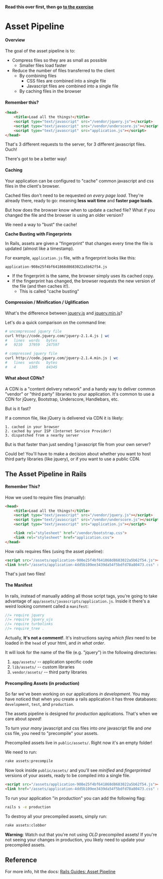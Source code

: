 #### Read this over first, then go [to the exercise](https://github.com/sf-wdi-22-23/asset_pipeline_poem)
# Asset Pipeline

#### Overview
The goal of the asset pipeline is to:

- Compress files so they are as small as possible
    + Smaller files load faster
- Reduce the number of files transferred to the client
    + By combining files
        - CSS files are combined into a single file
        - Javascript files are combined into a single file
    + By caching files in the browser

#### Remember this?

``` html
<head>
    <title>Load all the things!</title>
    <script type="text/javascript" src="/vendor/jquery.js"></script>
    <script type="text/javascript" src="/vendor/underscore.js"></script>
    <script type="text/javascript" src="application.js"></script>
</head>
```

That's 3 different requests to the server, for 3 different javascript files. Ouch!

There's got to be a better way!

#### Caching
Your application can be configured to "cache" common javascript and css files in the client's browser.

Cached files don't need to be requested _on every page load_. They're already there, ready to go: meaning **less wait time** and **faster page loads**.

But how does the browser know when to update a cached file? What if you changed the file and the browser is using an older version?

We need a way to "bust" the cache!

**Cache Busting with Fingerprints**

In Rails, assets are given a "fingerprint" that changes every time the file is updated (almost like a timestamp).

For example, `application.js` file, with a fingerprint looks like this:

`application-908e25f4bf641868d8683022a5b62f54.js`

- If the fingerprint is the same, the browser simply uses its cached copy.
- If the fingerprint has changed, the browser requests the new version of the file (and then caches it!).
    + This is called "cache busting"

#### Compression / Minification / Uglification
What's the difference between [jquery.js](http://code.jquery.com/jquery-2.1.4.js) and [jquery.min.js](http://code.jquery.com/jquery-2.1.4.min.js)?

Let's do a quick comparison on the command line:

``` bash
# uncompressed jquery file
curl http://code.jquery.com/jquery-2.1.4.js | wc
#   lines  words   bytes
#   9210   37959   247597

# compressed jquery file
curl http://code.jquery.com/jquery-2.1.4.min.js | wc
#   lines  words   bytes
#   4      1305    84345
```

#### What about CDNs?
A CDN is a "content delivery network" and a handy way to deliver common "vendor" or "third party" libraries to your application. It's common to use a CDN for jQuery, Bootstrap, Underscore, Handlebars, etc.

But is it fast?

If a common file, like jQuery is delivered via CDN it is likely:

    1. cached in your browser
    2. cached by your ISP (Internet Service Provider)
    3. dispatched from a nearby server

But is that faster than just sending 1 javascript file from your own server?

Could be! You'll have to make a decision about whether you want to host third party libraries (like jquery), or if you want to use a public CDN.


## The Asset Pipeline in Rails

#### Remember This?

How we used to require files (manually):

``` html
<head>
    <title>Load all the things!</title>
    <script type="text/javascript" src="/vendor/jquery.js"></script>
    <script type="text/javascript" src="/vendor/underscore.js"></script>
    <script type="text/javascript" src="application.js"></script>

    <link rel="stylesheet" href="/vendor/bootstrap.css">
    <link rel="stylesheet" href="application.css">
</head>
```

How rails requires files (using the asset pipeline):

``` html
<script src="/assets/application-908e25f4bf641868d8683022a5b62f54.js"></script>
<link href="/assets/application-4dd5b109ee3439da54f5bdfd78a80473.css" rel="stylesheet" />
```

That's just two files!

#### The Manifest

In rails, instead of manually adding all those script tags, you're going to take advantage of `app/assets/javascripts/application.js`. Inside it there's a weird looking comment called a `manifest`:

``` javascript
//= require jquery
//= require jquery_ujs
//= require turbolinks
//= require_tree .
```

Actually, **It's not a comment!**. It's instructions saying _which files_ need to be loaded in the `head` of your html, and _in what order_.

It will look for the name of the file (e.g. "jquery") in the following directories:

1. `app/assets/` -- application specific code
2. `lib/assets/` -- custom libraries
3. `vendor/assets/` -- third party libraries


#### Precompiling Assets (in production)
So far we've been working on our applications _in development_. You may have noticed that when you create a rails application it has three databases: `development`, `test`, and `production`.

The assets pipeline is designed for _production_ applications. That's when we care about _speed_!

To turn your _many_ javascript and css files into _one_ javascript file and _one_ css file, you need to "precompile" your assets.

Precompiled assets live in `public/assets/`. Right now it's an empty folder!

We need to run:

``` bash
rake assets:precompile
```

Now look inside `public/assets/` and you'll see _minified_ and _fingerprinted_ versions of your assets, ready to be compiled into a single file.

``` html
<script src="/assets/application-908e25f4bf641868d8683022a5b62f54.js"></script>
<link href="/assets/application-4dd5b109ee3439da54f5bdfd78a80473.css" rel="stylesheet" />
```

To run your application "in production" you can add the following flag:

```bash
rails s -e production
```

To destroy all your precompiled assets, simply run:

``` bash
rake assets:clobber
```

**Warning**: Watch out that you're not using _OLD_ precompiled assets! If you're not seeing your changes in production, you likely need to update your precompiled assets.

## Reference
For more info, hit the docs:
[Rails Guides: Asset Pipeline](http://guides.rubyonrails.org/asset_pipeline.html)